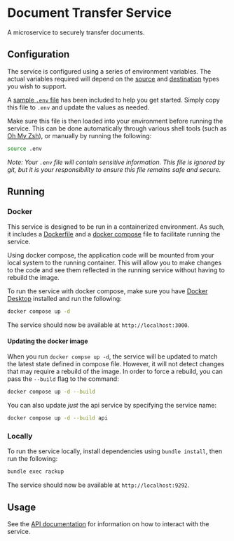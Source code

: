# Document Transfer Service

A microservice to securely transfer documents.

## Configuration

The service is configured using a series of environment variables. The actual
variables required will depend on the [source] and [destination] types you wish
to support.

A [sample `.env` file][.env] has been included to help you get started. Simply
copy this file to `.env` and update the values as needed.

Make sure this file is then loaded into your environment before running the
service. This can be done automatically through various shell tools (such as
[Oh My Zsh][omz]), or manually by running the following:

```bash
source .env
```

_Note: Your `.env` file will contain sensitive information. This file is ignored
by git, but it is your responsibility to ensure this file remains safe and
secure._

## Running

### Docker

This service is designed to be run in a containerized environment. As such, it
includes a [Dockerfile] and a [docker compose] file to facilitate running the
service.

Using docker compose, the application code will be mounted from your local
system to the running container. This will allow you to make changes to the
code and see them reflected in the running service without having to rebuild the
image.

To run the service with docker compose, make sure you have [Docker Desktop]
installed and run the following:

```sh
docker compose up -d
```

The service should now be available at `http://localhost:3000`.

#### Updating the docker image

When you run `docker compse up -d`, the service will be updated to match the
latest state defined in compose file. However, it will not detect changes that
may require a rebuild of the image. In order to force a rebuild, you can pass
the `--build` flag to the command:

```bash
docker compose up -d --build
```

You can also update _just_ the api service by specifying the service name:

```bash
docker compose up -d --build api
```

### Locally

To run the service locally, install dependencies using `bundle install`, then
run the following:

```sh
bundle exec rackup
```

The service should now be available at `http://localhost:9292`.

## Usage

See the [API documentation][api] for information on how to interact with the
service.

[.env]: ./sample.env
[api]: ./doc/api.md
[destination]: ./doc/destinations.md
[Dockerfile]: ./Dockerfile
[docker compose]: ./docker-compose.yaml
[Docker Desktop]: https://docs.docker.com/desktop/
[omz]: https://ohmyz.sh/
[source]: ./doc/sources.md
